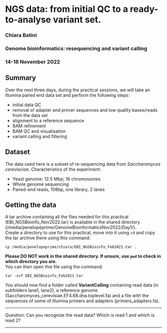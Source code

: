 # NGS data: from initial QC to a ready-to-analyse variant set.  
### Chiara Batini  
### Genome bioinformatics: resequencing and variant calling  
### 14-18 November 2022  

## Summary  

Over the next three days, during the practical sessions, we will take an Illumina paired end data set and perform the following steps:  

* initial data QC 
* removal of adapter and primer sequences and low quality bases/reads from the data set
* alignment to a reference sequence
* BAM refinement 
* BAM QC and visualisation
* variant calling and filtering   


## Dataset

The data used here is a subset of re-sequencing data from *Saccharomyces cerevisciae*.
Characteristics of the experiment:  

* Yeast genome: 12.5 Mbp; 16 chromosomes
* Whole genome sequencing
* Paired-end reads, 108bp, one library, 2 lanes

## Getting the data  

A tar archive containing all the files needed for this practical (EBI_NGSBioinfo_Nov2022.tar) 
is available in the shared directory (/media/penelopeprime/GenomeBioinformaticsNov2022/Day1/).  
Create a directory to use for this practical, move into it using ```cd``` and copy the tar archive there using this command:  
```
cp /media/penelopeprime/chiara/EBI_NGSBioinfo_Feb2021.tar .
```

**Please DO NOT work in the shared directory. If unsure, use ```pwd``` to check in which directory you are.**  
You can then open this file using the command:  
```
tar -xvf EBI_NGSBioinfo_Feb2021.tar
```

You should now find a folder called **VariantCalling** containing read data 
(in subfolders lane1, lane2), a reference genome (Saccharomyces_cerevisiae.EF4.68.dna.toplevel.fa) 
and a file with the sequences of some of Illumina primers and adapters (primers_adapters.fa).  

___
Question: Can you recognize the read data? Which is read 1 and which is read 2?
___


